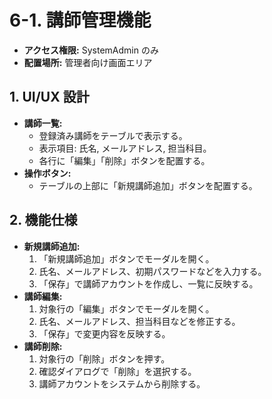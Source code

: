 # 6-1. 講師管理機能

- **アクセス権限:** SystemAdmin のみ
- **配置場所:** 管理者向け画面エリア

## 1. UI/UX 設計

- **講師一覧:**
  - 登録済み講師をテーブルで表示する。
  - 表示項目: 氏名, メールアドレス, 担当科目。
  - 各行に「編集」「削除」ボタンを配置する。
- **操作ボタン:**
  - テーブルの上部に「新規講師追加」ボタンを配置する。

## 2. 機能仕様

- **新規講師追加:**
  1. 「新規講師追加」ボタンでモーダルを開く。
  2. 氏名、メールアドレス、初期パスワードなどを入力する。
  3. 「保存」で講師アカウントを作成し、一覧に反映する。
- **講師編集:**
  1. 対象行の「編集」ボタンでモーダルを開く。
  2. 氏名、メールアドレス、担当科目などを修正する。
  3. 「保存」で変更内容を反映する。
- **講師削除:**
  1. 対象行の「削除」ボタンを押す。
  2. 確認ダイアログで「削除」を選択する。
  3. 講師アカウントをシステムから削除する。

